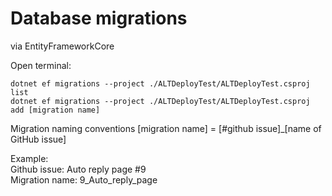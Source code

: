 # Database migrations  
via EntityFrameworkCore  

Open terminal:  
```
dotnet ef migrations --project ./ALTDeployTest/ALTDeployTest.csproj list  
dotnet ef migrations --project ./ALTDeployTest/ALTDeployTest.csproj add [migration name]
```

Migration naming conventions
[migration name] = [#github issue]_[name of GitHub issue]

Example:  
Github issue: Auto reply page #9  
Migration name: 9_Auto_reply_page
